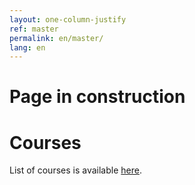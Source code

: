 ```yaml
---
layout: one-column-justify
ref: master
permalink: en/master/
lang: en
---
```


# Page in construction

# Courses

List of courses is available [here](/en/course).





